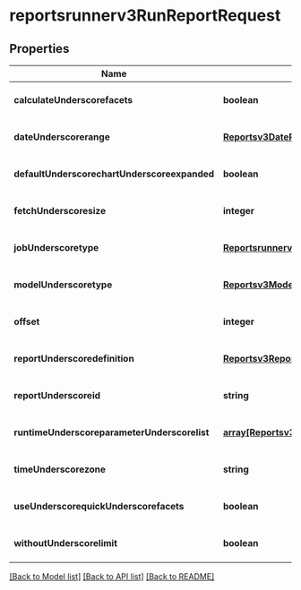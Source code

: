 # reportsrunnerv3RunReportRequest

## Properties
Name | Type | Description | Notes
------------ | ------------- | ------------- | -------------
**calculateUnderscorefacets** | **boolean** |  | [optional] [default to null]
**dateUnderscorerange** | [**Reportsv3DateRange**](Reportsv3DateRange.md) |  | [optional] [default to null]
**defaultUnderscorechartUnderscoreexpanded** | **boolean** |  | [optional] [default to null]
**fetchUnderscoresize** | **integer** |  | [optional] [default to null]
**jobUnderscoretype** | [**Reportsrunnerv3JobType**](Reportsrunnerv3JobType.md) |  | [optional] [default to null]
**modelUnderscoretype** | [**Reportsv3ModelType**](Reportsv3ModelType.md) |  | [optional] [default to null]
**offset** | **integer** |  | [optional] [default to null]
**reportUnderscoredefinition** | [**Reportsv3ReportDefinition**](Reportsv3ReportDefinition.md) |  | [optional] [default to null]
**reportUnderscoreid** | **string** |  | [optional] [default to null]
**runtimeUnderscoreparameterUnderscorelist** | [**array[Reportsv3RunTimeParameter]**](Reportsv3RunTimeParameter.md) |  | [optional] [default to null]
**timeUnderscorezone** | **string** |  | [optional] [default to null]
**useUnderscorequickUnderscorefacets** | **boolean** |  | [optional] [default to null]
**withoutUnderscorelimit** | **boolean** |  | [optional] [default to null]

[[Back to Model list]](../README.md#documentation-for-models) [[Back to API list]](../README.md#documentation-for-api-endpoints) [[Back to README]](../README.md)


